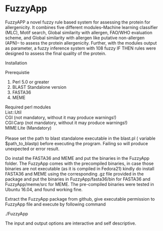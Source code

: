 # FuzzyApp
FuzzyAPP a novel fuzzy rule based system for assessing the protein for allergenicity. It combines five different modules–Machine learning classifier (MLC), Motif search, Global similarity with allergen, FAO/WHO evaluation scheme, and Global similarity with allergen like putative non-allergen (APN)– to assess the protein allergenicity. Further, with the modules output as parameter, a fuzzy inference system with 108 fuzzy IF THEN rules were designed to assess the final quality of the protein. 

Installation

Prerequistie

1. Perl 5.0 or greater
2. BLAST Standalone version
3. FASTA36
4. MEME

Required perl modules <br>
List::Util <br>
CGI (not mandatory, without it may produce warnings!)<br>
CGI:Carp (not mandatory, without it may produce warnings!)<br>
MIME:Lite (Mandatory)<br>
<br>
Please set the path to blast standalone executable in the blast.pl ( variable $path_to_blastp) before executing the program. Failing so will produce unexpected or error result. <br>


Do install the FASTA36 and MEME and put the binaries in the FuzzyApp folder. The FuzzyApp comes with the precompiled binaries, in case those binaries are not executable (as it is compiled in Fedora21) kindly do install FASTA36 and MEME using the corresponding .gz file provided in the package and put the binaries in FuzzyApp/fasta36/bin for FASTA36 and FuzzyApp/meme/src for MEME. The pre-compiled binaries were tested in Ubuntu 16.04, and found working fine.

Extract the FuzzyApp package from github, give executable permission to FuzzyApp file and execute by following command

./FuzzyApp

The input and output options are interactive and self descriptive.

